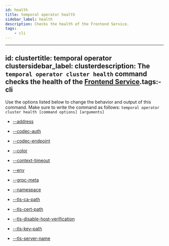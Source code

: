 ```yaml
---
id: health
title: temporal operator health
sidebar_label: health
description: Checks the health of the Frontend Service.
tags:
	- cli
---
```


---

## id: clustertitle: temporal operator clustersidebar_label: clusterdescription: The `temporal operator cluster health` command checks the health of the [Frontend Service](/concepts/what-is-a-frontend-service).tags:- cli

Use the options listed below to change the behavior and output of this command.
Make sure to write the command as follows:
`temporal operator cluster health [command options] [arguments]`

- [--address](/cmd-options/address)

- [--codec-auth](/cmd-options/codec-auth)

- [--codec-endpoint](/cmd-options/codec-endpoint)

- [--color](/cmd-options/color)

- [--context-timeout](/cmd-options/context-timeout)

- [--env](/cmd-options/env)

- [--grpc-meta](/cmd-options/grpc-meta)

- [--namespace](/cmd-options/namespace)

- [--tls-ca-path](/cmd-options/tls-ca-path)

- [--tls-cert-path](/cmd-options/tls-cert-path)

- [--tls-disable-host-verification](/cmd-options/tls-disable-host-verification)

- [--tls-key-path](/cmd-options/tls-key-path)

- [--tls-server-name](/cmd-options/tls-server-name)
